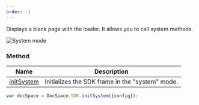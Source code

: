 ```yaml
---
order: -1
---
```


Displays a blank page with the loader. It allows you to call system methods.

![System mode](/assets/images/docspace/system-mode.png)

### Method

| Name                                            | Description                                     |
| ----------------------------------------------- | ----------------------------------------------- |
| [initSystem](../../Methods/index.md#initsystem) | Initializes the SDK frame in the "system" mode. |

``` javascript
var docSpace = DocSpace.SDK.initSystem({config});
```

